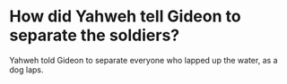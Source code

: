# How did Yahweh tell Gideon to separate the soldiers?

Yahweh told Gideon to separate everyone who lapped up the water, as a dog laps.
